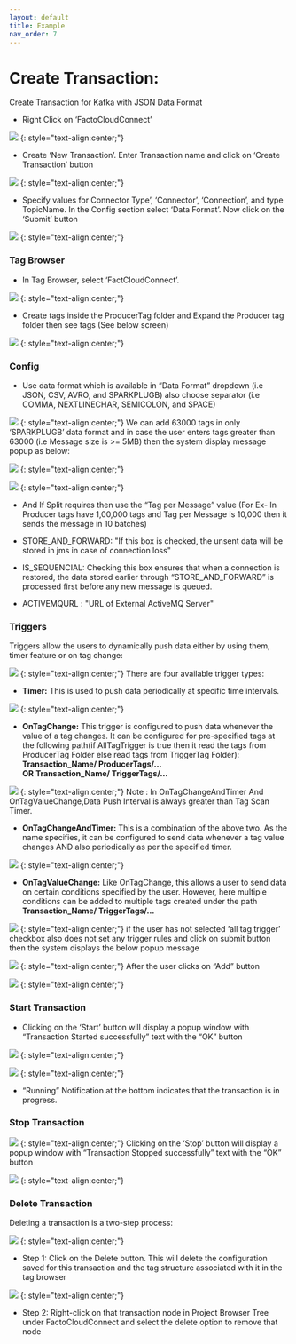 ```yaml
---
layout: default
title: Example
nav_order: 7
---
```

# Create Transaction:
Create Transaction for Kafka with JSON Data Format
 *  Right Click on ‘FactoCloudConnect’

![](../../assets/images/example/resource.png)
{: style="text-align:center;"}
 *  Create ‘New Transaction’. Enter Transaction name and click on ‘Create   Transaction’ button
 
![](../../assets/images/example/resourcenodecreation.png)
{: style="text-align:center;"}
 *  Specify values for Connector Type’, ‘Connector’, ‘Connection’, and type TopicName.  In the Config section select ‘Data Format’. Now click on the ‘Submit’ button

![](../../assets/images/example/Connecors.png)
{: style="text-align:center;"}
### Tag Browser
*  In Tag Browser, select ‘FactCloudConnect’.

![](../../assets/images/example/tagbrowser.png)
{: style="text-align:center;"}
*  Create tags inside the ProducerTag folder and Expand the Producer tag folder then see tags  (See below screen)

![](../../assets/images/example/produerTags.png)
{: style="text-align:center;"}
### Config
*  Use data format which is available in “Data Format” dropdown (i.e JSON, CSV, AVRO, and SPARKPLUGB) also choose separator (i.e COMMA, NEXTLINECHAR, SEMICOLON, and SPACE)

![](../../assets/images/example/datatype.png)
{: style="text-align:center;"}
We can add 63000 tags in only  ‘SPARKPLUGB’ data format and in case the user enters tags greater than 63000 (i.e Message size is >= 5MB) then the system display message popup as below:

![](../../assets/images/example/sizemsg.png)
{: style="text-align:center;"}

![](../../assets/images/example/tagpermsg.png)
{: style="text-align:center;"}
   * And If Split requires then use the “Tag per Message” value  (For Ex- In Producer tags have 1,00,000 tags and Tag per Message is 10,000 then it sends the message in 10  batches)

   * STORE_AND_FORWARD: "If this box is checked, the unsent data will be stored in jms in case of connection loss"     
   * IS_SEQUENCIAL: Checking this box ensures that when a connection is restored, the data stored earlier through “STORE_AND_FORWARD” is processed first before any new message is queued.                     
   *  ACTIVEMQURL  : "URL of External ActiveMQ Server"

### Triggers

Triggers allow the users to dynamically push data either by using them, timer feature or on tag change:

![](../../assets/images/example/timetrigger.png)
{: style="text-align:center;"}
There are four available trigger types:
 * **Timer:**  This is used to push data periodically at specific time intervals. 

![](../../assets/images/example/trigger.png)
{: style="text-align:center;"}
 * **OnTagChange:** This trigger is configured to push data whenever the value of a tag changes. It can be configured for pre-specified tags at the following path(if AllTagTrigger is true then it read the tags from ProducerTag Folder else read tags from TriggerTag Folder):
**Transaction_Name/ ProducerTags/…**          
               **OR**
**Transaction_Name/ TriggerTags/…** 

![](../../assets/images/example/ontagchangetrigger.png)
{: style="text-align:center;"}
Note : In OnTagChangeAndTimer And OnTagValueChange,Data Push Interval is always greater than Tag Scan Timer.


* **OnTagChangeAndTimer:** This is a combination of the above two. As the name specifies, it can be configured to send data whenever a tag value changes AND also periodically as per the specified timer. 

![](../../assets/images/example/ontagchangeandtimertrigger.png)
{: style="text-align:center;"}
* **OnTagValueChange:** Like OnTagChange, this allows a user to send data on certain conditions specified by the user. However, here multiple conditions can be added to multiple tags created under the path 
 **Transaction_Name/ TriggerTags/…**
 
![](../../assets/images/example/valuechangetrigger.png)
{: style="text-align:center;"}
 if the user has not selected ‘all tag trigger’ checkbox also does not set any trigger rules and click on submit button then the system displays the below popup message 
 
 ![](../../assets/images/example/triggerrulemsg.png)
{: style="text-align:center;"}
After the user clicks on “Add” button

![](../../assets/images/example/createtriggerrulemsg.png)
{: style="text-align:center;"}
### Start Transaction

* Clicking on the ‘Start’ button will display a popup window with “Transaction Started successfully” text with the “OK” button

![](../../assets/images/example/starttransactionbtn.png)
{: style="text-align:center;"}

![](../../assets/images/example/startbtn.png)
{: style="text-align:center;"}
* “Running” Notification at the bottom indicates that the transaction is in progress. 
### Stop Transaction

![](../../assets/images/example/stopbtn.png)
{: style="text-align:center;"}
Clicking on the ‘Stop’ button will display a popup window with “Transaction  Stopped successfully” text with the “OK” button

![](../../assets/images/example/transactionstop.png)
{: style="text-align:center;"}

### Delete Transaction

Deleting a transaction is a two-step process:

![](../../assets/images/example/deleteoption.png)
{: style="text-align:center;"}
* Step 1: Click on the Delete button. This will delete the configuration saved for this transaction and the tag structure associated with it in the tag browser

![](../../assets/images/example/deletetransaction.png)
{: style="text-align:center;"}
* Step 2: Right-click on that transaction node in Project Browser Tree under FactoCloudConnect and select the delete option to remove that node 

